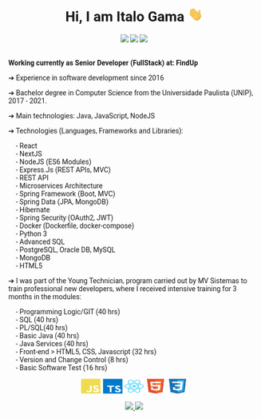 
<body style="font-family: 'Roboto', sans-serif;">
<h1 align="center"> Hi, I am Italo Gama <img src="https://raw.githubusercontent.com/ABSphreak/ABSphreak/master/gifs/Hi.gif" width="30px"> </h1>
<div align="center">
    <a href="https://instagram.com/_italogama" target="_blank"><img src="https://img.shields.io/badge/-Instagram-%23E4405F?style=for-the-badge&logo=instagram&logoColor=white" target="_blank"></a>
    <a href="mailto:italoflorencio@gmail.com"><img src="https://img.shields.io/badge/-Gmail-%23333?style=for-the-badge&logo=gmail&logoColor=white" target="_blank"></a>
    <a href="https://www.linkedin.com/in/italogamaa/" target="_blank"><img src="https://img.shields.io/badge/-LinkedIn-%230077B5?style=for-the-badge&logo=linkedin&logoColor=white" target="_blank"></a>
</div>
<br>
<p style="font-weight: bold;">Working currently as Senior Developer (FullStack) at:
    <a style="text-decoration: none;" href="https://www.findup.com.br/">FindUp</a>
</p>
<p>
    ➔ Experience in software development since 2016
</p>
<p>
    ➔ Bachelor degree in Computer Science from the Universidade Paulista (UNIP), 2017 - 2021.
</p>
<p>
    ➔ Main technologies: Java, JavaScript, NodeJS
</p>
<div>
    <p>
        ➔ Technologies (Languages, Frameworks and Libraries):
    </p>
    <p style="padding-left: 15px;">
        - React
        <br> - NextJS
        <br> - NodeJS (ES6 Modules)
        <br> - Express.Js (REST APIs, MVC)
        <br> - REST API
        <br> - Microservices Architecture
        <br> - Spring Framework (Boot, MVC)
        <br> - Spring Data (JPA, MongoDB)
        <br> - Hibernate
        <br> - Spring Security (OAuth2, JWT)
        <br> - Docker (Dockerfile, docker-compose)
        <br> - Python 3
        <br> - Advanced SQL
        <br> - PostgreSQL, Oracle DB, MySQL
        <br> - MongoDB
        <br> - HTML5
    </p>
</div>

<div>
    <p>
        ➔ I was part of the Young Technician, program carried out by MV Sistemas to train professional new developers, where I received intensive training for 3 months in the modules:
    </p>
    <p style="padding-left: 15px;">
        - Programming Logic/GIT (40 hrs)
        <br> - SQL (40 hrs)
        <br> - PL/SQL(40 hrs)
        <br> - Basic Java (40 hrs)
        <br> - Java Services (40 hrs)
        <br> - Front-end > HTML5, CSS, Javascript (32 hrs)
        <br> - Version and Change Control (8 hrs)
        <br> - Basic Software Test (16 hrs)
    </p>
</div>
</body>

<div align="center">
    <img align="center" alt="Italogama-Js" height="30" width="40" src="https://raw.githubusercontent.com/devicons/devicon/master/icons/javascript/javascript-plain.svg">
    <img align="center" alt="Italogama-Ts" height="30" width="40" src="https://raw.githubusercontent.com/devicons/devicon/master/icons/typescript/typescript-plain.svg">
    <img align="center" alt="Italogama-React" height="30" width="40" src="https://raw.githubusercontent.com/devicons/devicon/master/icons/react/react-original.svg">
    <img align="center" alt="Italogama-HTML" height="30" width="40" src="https://raw.githubusercontent.com/devicons/devicon/master/icons/html5/html5-original.svg">
    <img align="center" alt="Italogama-CSS" height="30" width="40" src="https://raw.githubusercontent.com/devicons/devicon/master/icons/css3/css3-original.svg">
</div>
<br>
<div align="center">
    <a href="https://github.com/italogama">
        <img height="180em" src="https://github-readme-stats.vercel.app/api?username=italogama&show_icons=true&theme=omni&include_all_commits=true&count_private=true" />
        <img height="180em" src="https://github-readme-stats.vercel.app/api/top-langs/?username=italogama&layout=compact&langs_count=7&theme=omni" />
</div>
